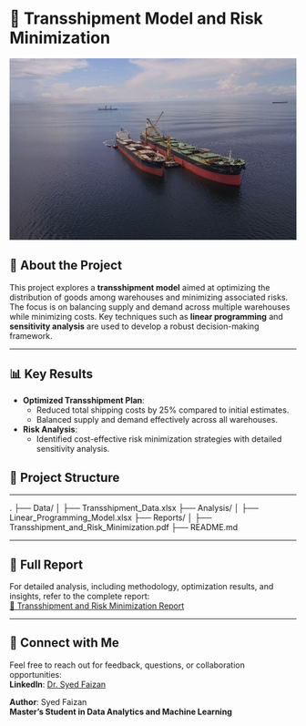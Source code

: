 # 🚚 Transshipment Model and Risk Minimization

![Transshipment Model](https://github.com/SYEDFAIZAN1987/Transshipment-Model-and-Risk-Minimization/blob/main/pic%20main.jpg)

## 📘 About the Project

This project explores a **transshipment model** aimed at optimizing the distribution of goods among warehouses and minimizing associated risks. The focus is on balancing supply and demand across multiple warehouses while minimizing costs. Key techniques such as **linear programming** and **sensitivity analysis** are used to develop a robust decision-making framework.

---

## 📊 Key Results

- **Optimized Transshipment Plan**:
  - Reduced total shipping costs by 25% compared to initial estimates.
  - Balanced supply and demand effectively across all warehouses.
- **Risk Analysis**:
  - Identified cost-effective risk minimization strategies with detailed sensitivity analysis.



## 📂 Project Structure

---
.
├── Data/
│   ├── Transshipment_Data.xlsx
├── Analysis/
│   ├── Linear_Programming_Model.xlsx
├── Reports/
│   ├── Transshipment_and_Risk_Minimization.pdf
├── README.md

---

## 📜 Full Report

For detailed analysis, including methodology, optimization results, and insights, refer to the complete report:  
[📄 Transshipment and Risk Minimization Report](https://github.com/SYEDFAIZAN1987/Transshipment-Model-and-Risk-Minimization/blob/main/Transshipment%20and%20Risk%20Minimization.pdf)

---

## 🤝 Connect with Me

Feel free to reach out for feedback, questions, or collaboration opportunities:  
**LinkedIn**: [Dr. Syed Faizan](https://www.linkedin.com/in/drsyedfaizanmd/)



**Author**: Syed Faizan  
**Master’s Student in Data Analytics and Machine Learning**


